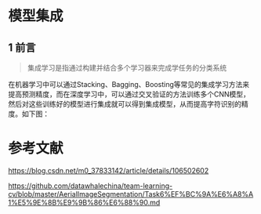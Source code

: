 # 模型集成

## 1 前言

> 集成学习是指通过构建并结合多个学习器来完成学任务的分类系统

在机器学习中可以通过Stacking、Bagging、Boosting等常见的集成学习方法来提高预测精度，而在深度学习中，可以通过交叉验证的方法训练多个CNN模型，然后对这些训练好的模型进行集成就可以得到集成模型，从而提高字符识别的精度。如下图：







# 参考文献

https://blog.csdn.net/m0_37833142/article/details/106502602

https://github.com/datawhalechina/team-learning-cv/blob/master/AerialImageSegmentation/Task6%EF%BC%9A%E6%A8%A1%E5%9E%8B%E9%9B%86%E6%88%90.md
